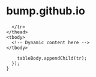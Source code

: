 # bump.github.io

<!--
<!DOCTYPE html>
<html lang="en">
<head>
  <meta charset="UTF-8">
  <meta name="viewport" content="width=device-width, initial-scale=1.0">
  <title>User-Specific Data</title>
  <script src="https://alcdn.msauth.net/browser/2.18.0/js/msal-browser.min.js"></script>
</head>
<body>
  <h2>Welcome to Your Dashboard</h2>
  <div id="user-info"></div>
  <table id="attendance-table">
    <thead>
      <tr>
        <th>Mentor</th>
        <th>Email</th>
        <th>Meeting Attendance</th>
        <!-- Other columns as needed -->
      </tr>
    </thead>
    <tbody>
      <!-- Dynamic content here -->
    </tbody>
  <!--
  </table>

  <script>
    // Initialize MSAL.js
    const msalConfig = {
      auth: {
        clientId: 'YOUR_CLIENT_ID',  // Your Azure AD client ID
        authority: 'https://login.microsoftonline.com/common',
        redirectUri: window.location.href
      }
    };

    const msalInstance = new msal.PublicClientApplication(msalConfig);

    // Check if user is logged in
    msalInstance.handleRedirectPromise().then((response) => {
      if (response) {
        // User is logged in
        displayUserData(response.account);
      } else {
        msalInstance.loginRedirect({ scopes: ["user.read"] });
      }
    }).catch((error) => {
      console.error(error);
    });

    function displayUserData(account) {
      // Show user info
      const userInfo = document.getElementById("user-info");
      userInfo.innerHTML = `Hello, ${account.username}`;

      // Example: Filter data based on user's email
      fetch('path/to/your/data.json')
        .then(response => response.json())
        .then(data => {
          const filteredData = data.filter(item => item.Email === account.username);
          displayData(filteredData);
        });
    }

    function displayData(filteredData) {
      const tableBody = document.getElementById("attendance-table").getElementsByTagName("tbody")[0];
      filteredData.forEach(row => {
        const tr = document.createElement("tr");
        Object.keys(row).forEach(key => {
          const td = document.createElement("td");
          td.textContent = row[key];
          tr.appendChild(td);
        });
-->
        tableBody.appendChild(tr);
      });
    }
  </script>
</body>
</html>
